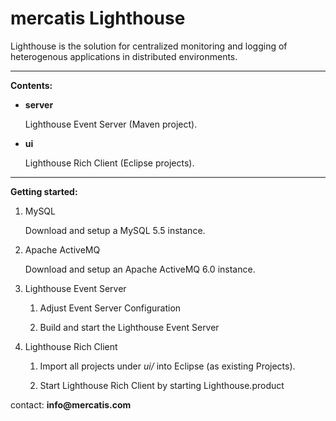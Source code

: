 mercatis Lighthouse
===================

Lighthouse is the solution for centralized monitoring and logging of heterogenous applications in distributed environments.

---

__Contents:__

* __server__

  Lighthouse Event Server (Maven project).

* __ui__

  Lighthouse Rich Client (Eclipse projects).

---

__Getting started:__

1. MySQL

   Download and setup a MySQL 5.5 instance.

2. Apache ActiveMQ

   Download and setup an Apache ActiveMQ 6.0 instance.

3. Lighthouse Event Server

   1. Adjust Event Server Configuration

   2. Build and start the Lighthouse Event Server

4. Lighthouse Rich Client

   1. Import all projects under _ui/_ into Eclipse (as existing Projects).

   2. Start Lighthouse Rich Client by starting Lighthouse.product


contact: __info@mercatis.com__